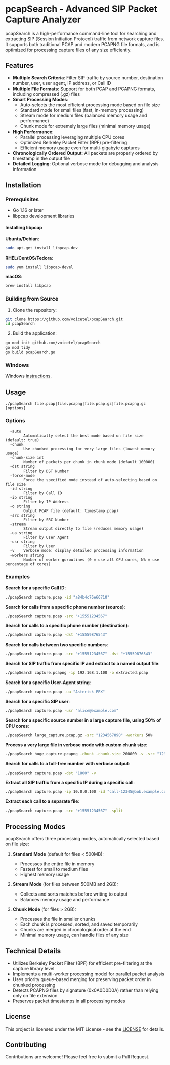 # pcapSearch - Advanced SIP Packet Capture Analyzer

pcapSearch is a high-performance command-line tool for searching and extracting SIP (Session Initiation Protocol) traffic from network capture files. It supports both traditional PCAP and modern PCAPNG file formats, and is optimized for processing capture files of any size efficiently.

## Features

- **Multiple Search Criteria**: Filter SIP traffic by source number, destination number, user, user agent, IP address, or Call ID
- **Multiple File Formats**: Support for both PCAP and PCAPNG formats, including compressed (.gz) files
- **Smart Processing Modes**:
  - Auto-selects the most efficient processing mode based on file size
  - Standard mode for small files (fast, in-memory processing)
  - Stream mode for medium files (balanced memory usage and performance)
  - Chunk mode for extremely large files (minimal memory usage)
- **High Performance**:
  - Parallel processing leveraging multiple CPU cores
  - Optimized Berkeley Packet Filter (BPF) pre-filtering
  - Efficient memory usage even for multi-gigabyte captures
- **Chronologically Ordered Output**: All packets are properly ordered by timestamp in the output file
- **Detailed Logging**: Optional verbose mode for debugging and analysis information

## Installation

### Prerequisites

- Go 1.16 or later
- libpcap development libraries

#### Installing libpcap

**Ubuntu/Debian**:
```bash
sudo apt-get install libpcap-dev
```

**RHEL/CentOS/Fedora**:
```bash
sudo yum install libpcap-devel
```

**macOS**:
```bash
brew install libpcap
```

### Building from Source

1. Clone the repository:
```bash
git clone https://github.com/voicetel/pcapSearch.git
cd pcapSearch
```

2. Build the application:
```bash
go mod init github.com/voicetel/pcapSearch
go mod tidy
go build pcapSearch.go
```

### Windows

Windows [instructions](windows.md).

## Usage

```
./pcapSearch file.pcap|file.pcapng|file.pcap.gz|file.pcapng.gz [options]
```

### Options

```
  -auto
    	Automatically select the best mode based on file size (default: true)
  -chunk
    	Use chunked processing for very large files (lowest memory usage)
  -chunk-size int
    	Number of packets per chunk in chunk mode (default 100000)
  -dst string
    	Filter by DST Number
  -force-mode
    	Force the specified mode instead of auto-selecting based on file size
  -id string
    	Filter by Call ID
  -ip string
    	Filter by IP Address
  -o string
    	Output PCAP file (default: timestamp.pcap)
  -src string
    	Filter by SRC Number
  -stream
    	Stream output directly to file (reduces memory usage)
  -ua string
    	Filter by User Agent
  -usr string
    	Filter by User
  -v	Verbose mode: display detailed processing information
  -workers string
    	Number of worker goroutines (0 = use all CPU cores, N% = use percentage of cores)
```

### Examples

**Search for a specific Call ID**:
```bash
./pcapSearch capture.pcap -id "a84b4c76e66710"
```

**Search for calls from a specific phone number (source)**:
```bash
./pcapSearch capture.pcap -src "+15551234567"
```

**Search for calls to a specific phone number (destination)**:
```bash
./pcapSearch capture.pcap -dst "+15559876543"
```

**Search for calls between two specific numbers**:
```bash
./pcapSearch capture.pcap -src "+15551234567" -dst "+15559876543"
```

**Search for SIP traffic from specific IP and extract to a named output file**:
```bash
./pcapSearch capture.pcapng -ip 192.168.1.100 -o extracted.pcap
```

**Search for a specific User-Agent string**:
```bash
./pcapSearch capture.pcap -ua "Asterisk PBX"
```

**Search for a specific SIP user**:
```bash
./pcapSearch capture.pcap -usr "alice@example.com"
```

**Search for a specific source number in a large capture file, using 50% of CPU cores**:
```bash
./pcapSearch large_capture.pcap.gz -src "1234567890" -workers 50%
```

**Process a very large file in verbose mode with custom chunk size**:
```bash
./pcapSearch huge_capture.pcapng -chunk -chunk-size 200000 -v -src "12345678"
```

**Search for calls to a toll-free number with verbose output**:
```bash
./pcapSearch capture.pcap -dst "1800" -v
```

**Extract all SIP traffic from a specific IP during a specific call**:
```bash
./pcapSearch capture.pcap -ip 10.0.0.100 -id "call-12345@bob.example.com"
```
**Extract each call to a separate file**:
```bash
./pcapSearch capture.pcap -src "+15551234567" -split
```
## Processing Modes

pcapSearch offers three processing modes, automatically selected based on file size:

1. **Standard Mode** (default for files < 500MB):
   - Processes the entire file in memory
   - Fastest for small to medium files
   - Highest memory usage

2. **Stream Mode** (for files between 500MB and 2GB):
   - Collects and sorts matches before writing to output
   - Balances memory usage and performance

3. **Chunk Mode** (for files > 2GB):
   - Processes the file in smaller chunks
   - Each chunk is processed, sorted, and saved temporarily
   - Chunks are merged in chronological order at the end
   - Minimal memory usage, can handle files of any size

## Technical Details

- Utilizes Berkeley Packet Filter (BPF) for efficient pre-filtering at the capture library level
- Implements a multi-worker processing model for parallel packet analysis
- Uses priority queue-based merging for preserving packet order in chunked processing
- Detects PCAPNG files by signature (0x0A0D0D0A) rather than relying only on file extension
- Preserves packet timestamps in all processing modes

## License

This project is licensed under the MIT License - see the [LICENSE](LICENSE) for details.

## Contributing

Contributions are welcome! Please feel free to submit a Pull Request.
